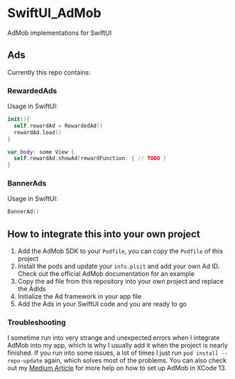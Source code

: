 # SwiftUI_AdMob
AdMob implementations for SwiftUI

## Ads
Currently this repo contains:
### RewardedAds
Usage in SwiftUI:
```Swift
init(){
  self.rewardAd = RewardedAd()
  rewardAd.load()
}

var body: some View {
  self.rewardAd.showAd(rewardFunction: { // TODO }
}
```

### BannerAds
Usage in SwiftUI:
```Swift
BannerAd()
```

## How to integrate this into your own project
1. Add the AdMob SDK to your `Podfile`, you can copy the `Podfile` of this project
2. Install the pods and update your `info.plsit` and add your own Ad ID. Check out the official AdMob documentation for an example
3. Copy the ad file from this repository into your own project and replace the AdIds
4. Initialize the Ad framework in your app file
4. Add the Ads in your SwiftUI code and you are ready to go

### Troubleshooting
I sometime run into very strange and unexpected errors when I integrate AdMob into my app, which is why I usually add it when the project is nearly finished. If you run into some issues, a lot of times I just run `pod install --repo-update` again, which solves most of the problems.
You can also check out my [Medium Article](https://ix76y.medium.com/3d6c2325c1c4?source=friends_link&sk=ca82c890ffff0a1f048f02d6efcbd97b) for more help on how to set up AdMob in XCode 13. 
